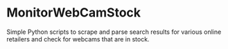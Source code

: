 # MonitorWebCamStock
Simple Python scripts to scrape and parse search results for various online retailers and check for webcams that are in stock.
